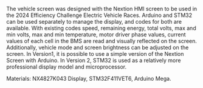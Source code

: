 The vehicle screen was designed with the Nextion HMI screen to be used in the 2024 Efficiency Challenge Electric Vehicle Races. Arduino and STM32 can be used separately to manage the display, and codes for both are available. With existing codes
speed, remaining energy, total volts, max and min volts, max and min temperature, motor driver phase values, current values ​​of each cell in the BMS are read and visually reflected on the screen. Additionally, vehicle mode and screen brightness can be adjusted on the screen.
In Version1, it is possible to use a simple version of the Nextion Screen with Arduino. In Version 2, STM32 is used as a relatively more professional display model and microprocessor.

Materials:
NX4827K043 Display, STM32F411VET6, Arduino Mega.
